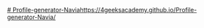 [# Profile-generator-Navia](https://4geeksacademy.github.io/Profile-generator-Navia/)https://4geeksacademy.github.io/Profile-generator-Navia/
